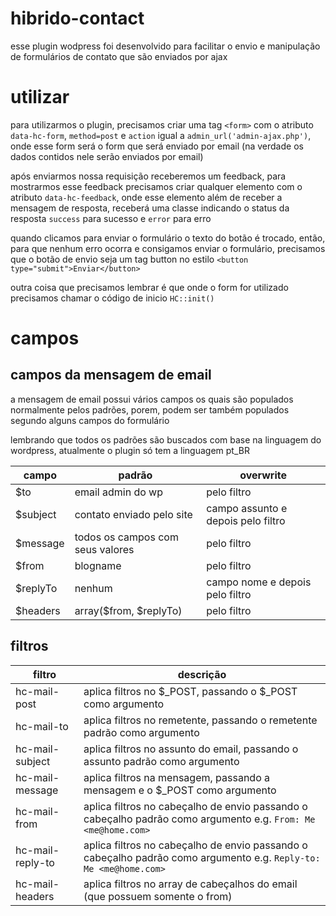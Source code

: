 hibrido-contact
===============

esse plugin wodpress foi desenvolvido para facilitar o envio e manipulação de formulários de contato que são enviados por ajax

# utilizar

para utilizarmos o plugin, precisamos criar uma tag `<form>` com o atributo `data-hc-form`, `method=post` e `action` igual a `admin_url('admin-ajax.php')`, onde esse form será o form que será enviado por email (na verdade os dados contidos nele serão enviados por email)

após enviarmos nossa requisição receberemos um feedback, para mostrarmos esse feedback precisamos criar qualquer elemento com o atributo `data-hc-feedback`, onde esse elemento além de receber a mensagem de resposta, receberá uma classe indicando o status da resposta `success` para sucesso e `error` para erro

quando clicamos para enviar o formulário o texto do botão é trocado, então, para que nenhum erro ocorra e consigamos enviar o formulário, precisamos que o botão de envio seja um tag button no estilo `<button type="submit">Enviar</button>`

outra coisa que precisamos lembrar é que onde o form for utilizado precisamos chamar o código de inicio `HC::init()`

# campos

## campos da mensagem de email

a mensagem de email possui vários campos os quais são populados normalmente pelos padrões, porem, podem ser também populados segundo alguns campos do formulário

lembrando que todos os padrões são buscados com base na linguagem do wordpress, atualmente o plugin só tem a linguagem pt_BR

campo | padrão | overwrite
----- | ------ | ---------
$to | email admin do wp | pelo filtro
$subject | contato enviado pelo site | campo assunto e depois pelo filtro
$message | todos os campos com seus valores | pelo filtro
$from | blogname <admin email> | pelo filtro
$replyTo | nenhum | campo nome <campo email> e depois pelo filtro
$headers | array($from, $replyTo) | pelo filtro

## filtros

filtro | descrição
-----  | ---------
hc-mail-post | aplica filtros no $_POST, passando o $_POST como argumento
hc-mail-to | aplica filtros no remetente, passando o remetente padrão como argumento
hc-mail-subject | aplica filtros no assunto do email, passando o assunto padrão como argumento
hc-mail-message | aplica filtros na mensagem, passando a mensagem e o $_POST como argumento
hc-mail-from | aplica filtros no cabeçalho de envio passando o cabeçalho padrão como argumento e.g. `From: Me <me@home.com>`
hc-mail-reply-to | aplica filtros no cabeçalho de envio passando o cabeçalho padrão como argumento e.g. `Reply-to: Me <me@home.com>`
hc-mail-headers | aplica filtros no array de cabeçalhos do email (que possuem somente o from)

